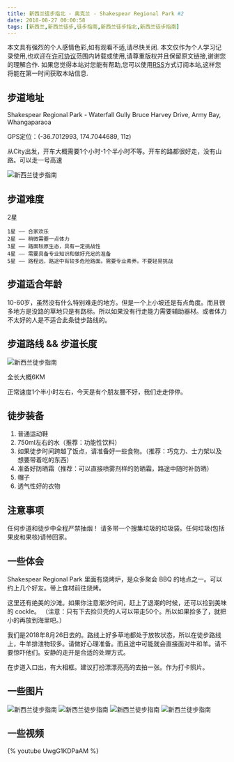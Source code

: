 ```yaml
---
title: 新西兰徒步指北 - 奥克兰 - Shakespear Regional Park #2
date: 2018-08-27 00:00:58
tags: [新西兰,新西兰徒步,徒步指南,新西兰徒步指北,新西兰徒步指南]
---
```


本文具有强烈的个人感情色彩,如有观看不适,请尽快关闭. 本文仅作为个人学习记录使用,也欢迎在[许可协议](http://creativecommons.org/licenses/by-nc/4.0/deed.zh_TW)范围内转载或使用,请尊重版权并且保留原文链接,谢谢您的理解合作. 如果您觉得本站对您能有帮助,您可以使用[RSS](https://iiiyu.com/atom.xml)方式订阅本站,这样您将能在第一时间获取本站信息.


## 步道地址
Shakespear Regional Park - Waterfall Gully Bruce Harvey Drive, Army Bay, Whangaparaoa

GPS定位：(-36.7012993, 174.7044689, 11z)

从City出发，开车大概需要1个小时-1个半小时不等。开车的路都很好走，没有山路。可以走一号高速

<!--more-->

![新西兰徒步指南](https://lh3.googleusercontent.com/-pAN_7GDUX0o/W4KdmIzFMHI/AAAAAAAAAWI/eclizTuU9ZAhq75Ts2Wgm2HY-YEFL0IKgCHMYCw/I/15352851571735.jpg)

## 步道难度
2星

```
1星 —— 合家欢乐
2星 —— 稍微需要一点体力
3星 —— 路面较原生态，具有一定挑战性
4星 —— 需要具备专业知识和做好充足的准备
5星 —— 路程远，路途中有较多危险路面。需要专业素养。不要轻易挑战
```

## 步道适合年龄
10-60岁，虽然没有什么特别难走的地方。但是一个上小坡还是有点角度。而且很多地方是没路的草地只是有路标。所以如果没有行走能力需要辅助器材。或者体力不太好的人是不适合此条徒步路线的。

## 步道路线 && 步道长度

![新西兰徒步指南](https://lh3.googleusercontent.com/-4g6HxPPe44E/W4KdmyYXvaI/AAAAAAAAAWM/yLtAq-5buL0BCCjjcR9G749mwvrxppWFACHMYCw/I/1701535286566_.pic.jpg)

全长大概6KM

正常速度1个半小时左右，今天是有个朋友腰不好，我们走走停停。

## 徒步装备

1. 普通运动鞋
2. 750ml左右的水（推荐：功能性饮料）
3. 如果徒步时间跨越了饭点，请准备好一些食物。（推荐：巧克力、士力架以及想要带着吃的东西）
4. 准备好防晒霜（推荐：可以直接喷雾剂样的防晒霜，路途中随时补防晒）
5. 帽子
6. 透气性好的衣物

## 注意事项

任何步道和徒步中全程严禁抽烟！
请多带一个搜集垃圾的垃圾袋。任何垃圾(包括果皮和果核)请带回家。

## 一些体会

Shakespear Regional Park 里面有烧烤炉，是众多聚会 BBQ 的地点之一。可以约上几个好友。带上食材前往烧烤。

这里还有绝美的沙滩。如果你注意潮汐时间，赶上了退潮的时候，还可以捡到美味的 cockle。 （注意：只有下去捡贝壳的人可以带走50个。所以如果捡多了，就把小的再放到海里吧。）

我们是2018年8月26日去的。路线上好多草地都处于放牧状态，所以在徒步路线上，牛羊排泄物较多。请做好心理准备。而且途中可能就会直接面对牛和羊。请不要惊吓他们。安静的走开是合适的处理方式。

在步道入口出，有大相框。建议打扮漂漂亮亮的去拍一张。作为打卡照片。

## 一些图片

![新西兰徒步指南](https://lh3.googleusercontent.com/--GYl5YHVlzE/W4Kdwckud-I/AAAAAAAAAWU/VnDefYcE2qI6ywNuEWjk91iA7oB1V5F-QCHMYCw/I/IMG_2641.jpg)
![新西兰徒步指南](https://lh3.googleusercontent.com/-kLq-ThaolEQ/W4Kd0KNg3gI/AAAAAAAAAWY/udHOWrl7-zk0G9L74EHkkk107ZpglPL8ACHMYCw/I/IMG_2651.jpg)
![新西兰徒步指南](https://lh3.googleusercontent.com/-2166FX5gHKM/W4Kd3a4Me0I/AAAAAAAAAWk/qBvtf3Uv33oPXCsTV55uqqewG2WJmimygCHMYCw/I/IMG_2653.jpg)
![新西兰徒步指南](https://lh3.googleusercontent.com/-OHldyLFu6nI/W4KeHszJtEI/AAAAAAAAAW0/m9xt84nCp7EvxUbhZhC-3UhDCnNgOq1ZQCHMYCw/I/IMG_2661.jpg)

## 一些视频
{% youtube UwgG1KDPaAM %}
